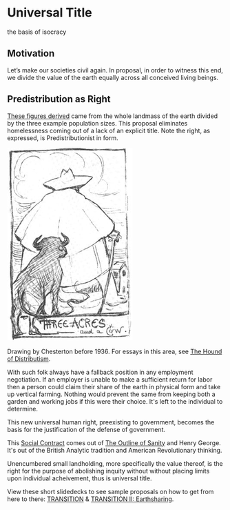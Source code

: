 # Universal Title
the basis of isocracy

## Motivation
Let’s make our societies civil again. In proposal, in order to witness this end, we divide the value of the earth equally across all conceived living beings.

## Predistribution as Right
[These figures derived](https://gist.github.com/kuttaineh/8b7830a1a3e0f10467b90cd3049424d4) came from the whole landmass of the earth divided by the three example population sizes. This proposal eliminates homelessness coming out of a lack of an explicit title. Note the right, as expressed, is Predistributionist in form.

![Three acres and a cow](Three_acres_and_a_cow.jpeg)

Drawing by Chesterton before 1936. For essays in this area, see [The Hound of Distributism](https://www.chesterton.org/store/product/hound-of-distributism/).

With such folk always have a fallback position in any employment negotiation. If an employer is unable to make a sufficient return for labor then a person could  claim their share of the earth in physical form and take up vertical farming. Nothing would prevent the same from keeping both a garden and working jobs if this were their choice. It's left to the individual to determine.

This new universal human right, preexisting to government, becomes the basis for the justification of the defense of government.

This [Social Contract](https://github.com/kuttaineh/unknotted#how-shall-the-social-contract-be-defined) comes out of [The Outline of Sanity](https://archive.org/details/theoutlineofsanity) and Henry George. It's out of the British Analytic tradition and American Revolutionary thinking.

Unencumbered small landholding, more specifically the value thereof, is the right for the purpose of abolishing inquity without without placing limits upon individual acheivement, thus is universal title.

View these short slidedecks to see sample proposals on how to get from here to there: [TRANSITION](https://www.dropbox.com/s/e5saemk5ean6q4l/TRANSITION.pptx?dl=0) & [TRANSITION II: Earthsharing](https://www.dropbox.com/s/x7fguox3i251sku/TRANSITION_II.pptx?dl=0).
